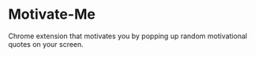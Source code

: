 # Motivate-Me
Chrome extension that motivates you by popping up random motivational quotes on your screen.
